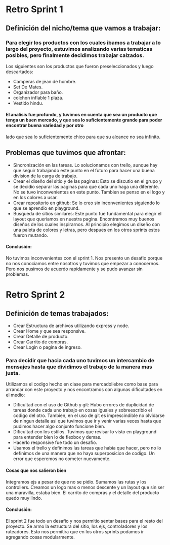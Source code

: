 
# Retro Sprint 1

## Definición del nicho/tema que vamos a trabajar:

### Para elegir los productos con los cuales ibamos a trabajar a lo largo del proyecto, estuvimos analizando varias tematicas posibles, pero finalmente decidimos trabajar calzados.
Los siguientes son los productos que fueron preseleccionados y luego descartados: 
*   Camperas de jean de hombre.
*   Set De Mates.
*   Organizador para baño.
*   colchon inflable 1 plaza.
*   Vestido hindu.


#### El analisis fue profundo, y tuvimos en cuenta que sea un producto que tenga un buen mercado, y que sea lo suficientemente grande para poder encontrar buena variedad y por otro 
lado que sea lo suficientemente chico para que su alcance no sea infinito. 

## Problemas que tuvimos que afrontar:
*   Sincronización en las tareas. Lo solucionamos con trello, aunque hay que seguir trabajando este punto en el futuro para hacer una buena division de la carga de trabajo. 
*   Crear el diseño del sitio y de las paginas: Esto se discutio en el grupo y se decidio separar las paginas para que cada uno haga una diferente. No se tuvo inconvenientes en este
punto. Tambien se penso en el logo y en los colores a usar. 
*   Crear repositorio en github: Se lo creo sin inconvenientes siguiendo lo que se aprendio en playground.
*   Busqueda de sitios similares: Este punto fue fundamental para elegir el layout que queriamos en nuestra pagina. Encontramos muy buenos diseños de los cuales inspirarnos. 
Al principio elegimos un diseño con una paleta de colores y letras, pero despues en los otros sprints estos fueron mutando. 

#### Conclusión: 

No tuvimos inconvenientes con el sprint 1. Nos presento un desafio porque no nos conociamos entre nosotros y tuvimos que empezar a conocernos. Pero nos pusimos de acuerdo rapidamente y se
pudo avanzar sin problemas. 




# Retro Sprint 2

## Definición de temas trabajados:
*   Crear Estructura de archivos utilizando express y node.
*   Crear Home y que sea responsive.
*   Crear Detalle de producto.
*   Crear Carrito de compras.
*   Crear Login o pagina de ingreso.

### Para decidir que hacia cada uno tuvimos un intercambio de mensajes hasta que dividimos el trabajo de la manera mas justa.
Utilizamos el codigo hecho en clase para mercadoliebre como base para arrancar con este proyecto y nos encontramos con algunas dificultades en el medio: 
*   Dificultad con el uso de Github y git: Hubo errores de duplicidad de tareas donde cada uno trabajo en cosas iguales y sobreescribio el codigo del otro. Tambien, en el uso de git es imprescindible no olvidarse de ningun detalle asi que tuvimos que ir y venir varias veces hasta que pudimos hacer algo conjunto funcione bien.  
*   Dificultad con los estilos. Tuvimos que revisar lo visto en playground para entender bien lo de flexbox y demas. 
*   Hacerlo responsive fue todo un desafio. 
*   Usamos el trello y definimos las tareas que habia que hacer, pero no lo definimos de una manera que no haya superposicion de codigo. Un error que esperemos no cometer nuevamente. 

#### Cosas que nos salieron bien 
Integramos ejs a pesar de que no se pidio. Sumamos las rutas y los controllers. Creamos un logo mas o menos descente y un layout que sin ser una maravilla, estaba bien. El carrito de compras y el detalle del producto quedo muy lindo. 

#### Conclusión: 

El sprint 2 fue todo un desafio y nos permitio sentar bases para el resto del proyecto. Se armo la estructura del sitio, los ejs, controladores y los ruteadores. Esto nos permitira que en los otros sprints podamos ir agregando cosas modularmente. 

